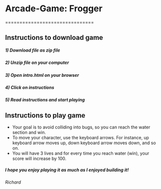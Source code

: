 # Arcade-Game: Frogger
===============================

## Instructions to download game
##### 1) Download file as zip file
##### 2) Unzip file on your computer
##### 3) Open **intro.html** on your browser
##### 4) Click on instructions
##### 5) Read instructions and start playing

## Instructions to play game
* Your goal is to avoid colliding into bugs, so you can reach the water section and win. 
* To move your character, use the keyboard arrows. For instance, up keyboard arrow moves up, down keyboard arrow moves down, and so on.
* You will have 3 lives and for every time you reach water (win), your score will increase by 100.

##### I hope you enjoy playing it as much as I enjoyed building it!

###### Richard
